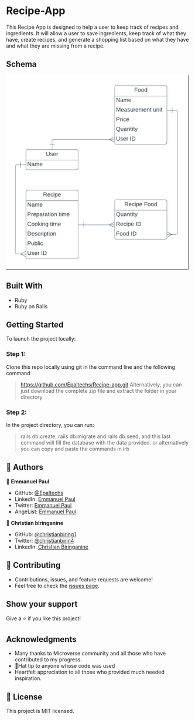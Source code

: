 # Recipe-App
This Recipe App is designed to help a user to keep track of recipes and ingredients. It will allow a user to save ingredients, keep track of what they have, create recipes, and generate a shopping list based on what they have and what they are missing from a recipe.

## Schema
![](./app/assets/images/recipe-app%20screenshot.png)

## Built With
- Ruby
- Ruby on Rails

## Getting Started
To launch the project locally:

### Step 1:
Clone this repo locally using git in the command line and the following command
> https://github.com/Epaltechs/Recipe-app.git
Alternatively, you can just download the complete zip file and extract the folder in your directory

### Step 2:
In the project directory, you can run:
> rails db:create, rails db:migrate and rails db:seed, and this last command will fill the database with the data provided.
or alternatively you can copy and paste the commands in
> irb

## 👤 Authors

:bust_in_silhouette: **Emmanuel Paul**
- GitHub: [@Epaltechs](https://github.com/Epaltechs)
- LinkedIn: [Emmanuel Paul](https://www.linkedin.com/in/emmanuel-s-paul)
- Twitter: [Emmanuel Paul](http://twitter.com/@emmapaul247)
- AngeList: [Emmanuel Paul](https://angel.co/u/emmanuel-s-paul)

:bust_in_silhouette: **Christian biringanine**

- GitHub: [@christianbiring1](https://github.com/christianbiring1)
- Twitter: [@christianbirin4](https://twitter.com/christianbirin4)
- LinkedIn: [Christian Biringanine](https://linkedin.com/in/christian-biringanine-1833011a5/)


## :handshake: Contributing
- Contributions, issues, and feature requests are welcome!
- Feel free to check the [issues page](https://github.com/Epaltechs/Blog-app/issues).

## Show your support
Give a :star:️ if you like this project!

## Acknowledgments
- Many thanks to Microverse community and all those who have contributed to my progress.
- 🎩Hat tip to anyone whose code was used
- Heartfelt appreciation to all those who provided much needed inspiration.

## :memo: License
This project is MIT licensed.
